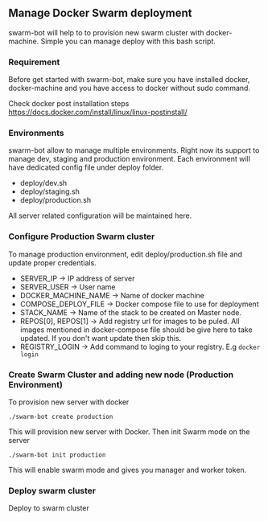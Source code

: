 ## Manage Docker Swarm deployment 

swarm-bot will help to to provision new swarm cluster with docker-machine.  Simple you can manage deploy with this bash script.

### Requirement
Before get started with swarm-bot, make sure you have installed docker, docker-machine and you have access to docker without sudo command.

Check docker post installation steps https://docs.docker.com/install/linux/linux-postinstall/

### Environments

swarm-bot allow to manage multiple environments. Right now its support to manage dev, staging and production environment.  Each environment will have dedicated config file under deploy folder.

* deploy/dev.sh
* deploy/staging.sh
* deploy/production.sh 

All server related configuration will be maintained here.


### Configure Production Swarm cluster

To manage production environment, edit deploy/production.sh file and update proper credentials.

* SERVER_IP -> IP address of server
* SERVER_USER -> User name 
* DOCKER_MACHINE_NAME -> Name of docker machine
* COMPOSE_DEPLOY_FILE -> Docker compose file to use for deployment
* STACK_NAME -> Name of the stack to be created on Master node.
* REPOS[0], REPOS[1] -> Add registry url for images to be puled. All images mentioned in docker-compose file should be give here to take updated.  If you don't want update then skip this.
* REGISTRY_LOGIN -> Add command to loging to your registry.  E.g ``` docker login ```

 ### Create Swarm Cluster and adding  new node (Production Environment)
 
 To provision new server with docker
 
 ``` ./swarm-bot create production ```
 
 This will provision new server with Docker.  Then init Swarm mode on the server
 
 ``` ./swarm-bot init production ```
 
 This will enable swarm mode and gives you manager and worker token.
 
 ### Deploy swarm cluster
 
 Deploy to swarm cluster
 
 ``` ./swarm-bot deploy production
 
 
